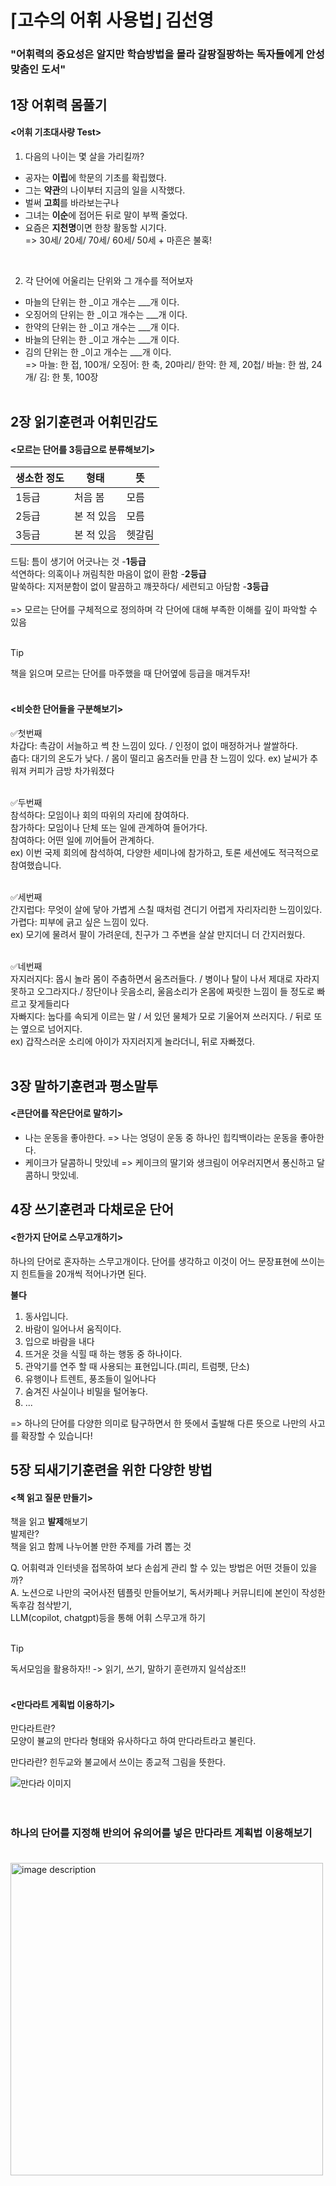 # ⌈고수의 어휘 사용법⌋  김선영

### "어휘력의 중요성은 알지만 학습방법을 몰라 갈팡질팡하는 독자들에게 안성맞춤인 도서"


## 1장 어휘력 몸풀기

#### <어휘 기초대사량 Test>
1. 다음의 나이는 몇 살을 가리킬까?
- 공자는 **이립**에 학문의 기초를 확립했다.
- 그는 **약관**의 나이부터 지금의 일을 시작했다.
- 벌써 **고희**를 바라보는구나
- 그녀는 **이순**에 접어든 뒤로 말이 부쩍 줄었다.
- 요즘은 **지천명**이면 한창 활동할 시기다. <br>
  => 30세/ 20세/ 70세/ 60세/ 50세 + 마흔은 불혹!
 
<br>

2. 각 단어에 어울리는 단위와 그 개수를 적어보자
- 마늘의 단위는 한 _이고 개수는 ___개 이다.
- 오징어의 단위는 한 _이고 개수는 ___개 이다.
- 한약의 단위는 한 _이고 개수는 ___개 이다.
- 바늘의 단위는 한 _이고 개수는 ___개 이다.
- 김의 단위는 한 _이고 개수는 ___개 이다. <br>
 => 마늘: 한 접, 100개/ 오징어: 한 축, 20마리/ 한약: 한 제, 20첩/ 바늘: 한 쌈, 24개/ 김: 한 톳, 100장 <br><br>


## 2장 읽기훈련과 어휘민감도 <br>
 #### <모르는 단어를 3등급으로 분류해보기>

|생소한 정도 |형태|뜻|              
|--|--|--|
|1등급|처음 봄|모름|
|2등급|본 적 있음|모름| 
|3등급|본 적 있음|헷갈림| <br>

드팀: 틈이 생기어 어긋나는 것 -**1등급** <br>
석연하다: 의혹이나 꺼림칙한 마음이 없이 환함 -**2등급** <br>
말쑥하다: 지저분함이 없이 말끔하고 꺠끗하다/ 세련되고 아담함 -**3등급** <br> <br>
=> 모르는 단어를 구체적으로 정의하며 각 단어에 대해 부족한 이해를 깊이 파악할 수 있음 <br><br>

 > [!TIP]
 > 책을 읽으며 모르는 단어를 마주했을 때 단어옆에 등급을 매겨두자! <br><br>

#### <비슷한 단어들을 구분해보기>
✅첫번째 <br>
차갑다: 촉감이 서늘하고 썩 찬 느낌이 있다. / 인정이 없이 매정하거나 쌀쌀하다. <br>
춥다: 대기의 온도가 낮다. / 몸이 떨리고 움츠러들 만큼 찬 느낌이 있다.
ex) 날씨가 추워져 커피가 금방 차가워졌다 <br><br>

✅두번째 <br>
참석하다: 모임이나 회의 따위의 자리에 참여하다.<br>
참가하다: 모임이나 단체 또는 일에 관계하여 들어가다.<br>
참여하다: 어떤 일에 끼어들어 관계하다.<br>
ex) 이번 국제 회의에 참석하여, 다양한 세미나에 참가하고, 토론 세션에도 적극적으로 참여했습니다.<br><br>

✅세번째 <br>
간지럽다: 무엇이 살에 닿아 가볍게 스칠 때처럼 견디기 어렵게 자리자리한 느낌이있다.<br>
가렵다: 피부에 긁고 싶은 느낌이 있다.<br>
ex) 모기에 물려서 팔이 가려운데, 친구가 그 주변을 살살 만지더니 더 간지러웠다.<br><br>

✅네번째 <br>
자지러지다: 몹시 놀라 몸이 주춤하면서 움츠러들다. / 병이나 탈이 나서 제대로 자라지 못하고 오그라지다./ 장단이나 웃음소리, 울음소리가 온몸에 짜릿한 느낌이 들 정도로 빠르고 잦게들리다<br>
자빠지다:  눕다를 속되게 이르는 말 / 서 있던 물체가 모로 기울어져 쓰러지다. / 뒤로 또는 옆으로 넘어지다. <br>
ex) 갑작스러운 소리에 아이가 자지러지게 놀라더니, 뒤로 자빠졌다. <br><br>


## 3장 말하기훈련과 평소말투
#### <큰단어를 작은단어로 말하기>
- 나는 운동을 좋아한다. => 나는 엉덩이 운동 중 하나인 힙킥백이라는 운동을 좋아한다.
- 케이크가 달콤하니 맛있네 => 케이크의 딸기와 생크림이 어우러지면서 퐁신하고 달콤하니 맛있네.

## 4장 쓰기훈련과 다채로운 단어
#### <한가지 단어로 스무고개하기>
하나의 단어로 혼자하는 스무고개이다. 단어를 생각하고 이것이 어느 문장표현에 쓰이는지 힌트들을 20개씩 적어나가면 된다. <br>

**불다**
1. 동사입니다.
2. 바람이 일어나서 움직이다.
3. 입으로 바람을 내다
4. 뜨거운 것을 식힐 때 하는 행동 중 하나이다.
5. 관악기를 연주 할 때 사용되는 표현입니다.(피리, 트럼펫, 단소)
6. 유행이나 트렌트, 풍조들이 일어나다
7. 숨겨진 사실이나 비밀을 털어놓다.
8. ...

=> 하나의 단어를 다양한 의미로 탐구하면서 한 뜻에서 출발해 다른 뜻으로 나만의 사고를 확장할 수 있습니다!


## 5장 되새기기훈련을 위한 다양한 방법
#### <책 읽고 질문 만들기>
책을 읽고 **발제**해보기 <br>
발제란? <br>
책을 읽고 함께 나누어볼 만한 주제를 가려 뽑는 것 <br>

 Q. 어휘력과 인터넷을 접목하여 보다 손쉽게 관리 할 수 있는 방법은 어떤 것들이 있을까? <br>
 A. 노션으로 나만의 국어사전 템플릿 만들어보기, 독서카페나 커뮤니티에 본인이 작성한 독후감 첨삭받기, <br>   LLM(copilot, chatgpt)등을 통해 어휘 스무고개 하기 <br><br>

 > [!TIP]
 > 독서모임을 활용하자!! -> 읽기, 쓰기, 말하기 훈련까지 일석삼조!! <br><br>



 #### <만다라트 게획법 이용하기>
만다라트란? <br>
모양이 뷸교의 만다라 형태와 유사하다고 하여 만다라트라고 불린다. <br>

만다라란?
힌두교와 불교에서 쓰이는 종교적 그림을 뜻한다. <br>


![만다라 이미지](https://github.com/bbobbony/Images/blob/main/%EB%8F%84%EC%84%9C/%EC%96%B8%EC%96%B4/%EB%A7%8C%EB%8B%A4%EB%9D%BC%EC%B5%9C%EC%A2%85.png) <br><br><br>



###  하나의 단어를 지정해 반의어 유의어를 넣은 만다라트 계획법 이용해보기 <br><br>
<img src="https://github.com/bbobbony/Images/blob/main/%EB%8F%84%EC%84%9C/%EC%96%B8%EC%96%B4/%EA%B3%A0%EC%88%98%EC%9D%98%EC%96%B4%ED%9C%98%EB%A0%A5%EC%82%AC%EC%9A%A9%EB%B2%95_%EB%A7%8C%EB%8B%A4%EB%9D%BC%ED%8A%B8.jpg" alt="image description" width="500" height="500">


 
 

